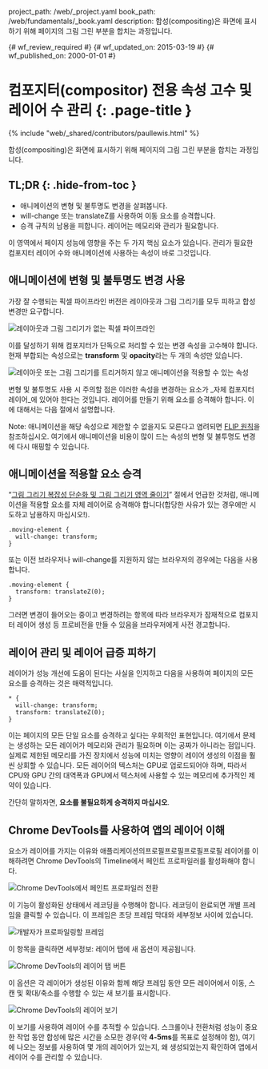 project_path: /web/_project.yaml
book_path: /web/fundamentals/_book.yaml
description: 합성(compositing)은 화면에 표시하기 위해 페이지의 그림 그린 부분을 합치는 과정입니다.

{# wf_review_required #}
{# wf_updated_on: 2015-03-19 #}
{# wf_published_on: 2000-01-01 #}

# 컴포지터(compositor) 전용 속성 고수 및 레이어 수 관리 {: .page-title }

{% include "web/_shared/contributors/paullewis.html" %}


합성(compositing)은 화면에 표시하기 위해 페이지의 그림 그린 부분을 합치는 과정입니다.

## TL;DR {: .hide-from-toc }
- 애니메이션의 변형 및 불투명도 변경을 살펴봅니다.
- will-change 또는 translateZ를 사용하여 이동 요소를 승격합니다.
- 승격 규칙의 남용을 피합니다. 레이어는 메모리와 관리가 필요합니다.


이 영역에서 페이지 성능에 영향을 주는 두 가지 핵심 요소가 있습니다. 관리가 필요한 컴포지터 레이어 수와 애니메이션에 사용하는 속성이 바로 그것입니다.

## 애니메이션에 변형 및 불투명도 변경 사용
가장 잘 수행되는 픽셀 파이프라인 버전은 레이아웃과 그림 그리기를 모두 피하고 합성 변경만 요구합니다.

<img src="images/stick-to-compositor-only-properties-and-manage-layer-count/frame-no-layout-paint.jpg" class="g--centered" alt="레이아웃과 그림 그리기가 없는 픽셀 파이프라인">

이를 달성하기 위해 컴포지터가 단독으로 처리할 수 있는 변경 속성을 고수해야 합니다. 현재 부합되는 속성으로는 **transform** 및 **opacity**라는 두 개의 속성만 있습니다.

<img src="images/stick-to-compositor-only-properties-and-manage-layer-count/safe-properties.jpg" class="g--centered" alt="레이아웃 또는 그림 그리기를 트리거하지 않고 애니메이션을 적용할 수 있는 속성">

변형 및 불투명도 사용 시 주의할 점은 이러한 속성을 변경하는 요소가 _자체 컴포지터 레이어_에 있어야 한다는 것입니다. 레이어를 만들기 위해 요소를 승격해야 합니다. 이에 대해서는 다음 절에서 설명합니다.

Note: 애니메이션을 해당 속성으로 제한할 수 없을지도 모른다고 염려되면 <a href="http://aerotwist.com/blog/flip-your-animations">FLIP 원칙</a>을 참조하십시오. 여기에서 애니메이션을 비용이 많이 드는 속성의 변형 및 불투명도 변경에 다시 매핑할 수 있습니다.

## 애니메이션을 적용할 요소 승격

“[그림 그리기 복잡성 단순화 및 그림 그리기 영역 줄이기](simplify-paint-complexity-and-reduce-paint-areas)” 절에서 언급한 것처럼, 애니메이션을 적용할 요소를 자체 레이어로 승격해야 합니다(합당한 사유가 있는 경우에만 시도하고 남용하지 마십시오!).


    .moving-element {
      will-change: transform;
    }
    

또는 이전 브라우저나 will-change를 지원하지 않는 브라우저의 경우에는 다음을 사용합니다.


    .moving-element {
      transform: translateZ(0);
    }
    

그러면 변경이 들어오는 중이고 변경하려는 항목에 따라 브라우저가 잠재적으로 컴포지터 레이어 생성 등 프로비전을 만들 수 있음을 브라우저에게 사전 경고합니다.

## 레이어 관리 및 레이어 급증 피하기

레이어가 성능 개선에 도움이 된다는 사실을 인지하고 다음을 사용하여 페이지의 모든 요소를 승격하는 것은 매력적입니다.


    * {
      will-change: transform;
      transform: translateZ(0);
    }
    

이는 페이지의 모든 단일 요소를 승격하고 싶다는 우회적인 표현입니다. 여기에서 문제는 생성하는 모든 레이어가 메모리와 관리가 필요하며 이는 공짜가 아니라는 점입니다. 실제로 제한된 메모리를 가진 장치에서 성능에 미치는 영향이 레이어 생성의 이점을 훨씬 상회할 수 있습니다. 모든 레이어의 텍스처는 GPU로 업로드되어야 하며, 따라서 CPU와 GPU 간의 대역폭과 GPU에서 텍스처에 사용할 수 있는 메모리에 추가적인 제약이 있습니다.

간단히 말하자면, **요소를 불필요하게 승격하지 마십시오**.

## Chrome DevTools를 사용하여 앱의 레이어 이해

요소가 레이어를 가지는 이유와 애플리케이션의프로필프로필프로필프로필 레이어를 이해하려면 Chrome DevTools의 Timeline에서 페인트 프로파일러를 활성화해야 합니다.

<img src="images/stick-to-compositor-only-properties-and-manage-layer-count/paint-profiler.jpg" class="g--centered" alt="Chrome DevTools에서 페인트 프로파일러 전환">

이 기능이 활성화된 상태에서 레코딩을 수행해야 합니다. 레코딩이 완료되면 개별 프레임을 클릭할 수 있습니다. 이 프레임은 초당 프레임 막대와 세부정보 사이에 있습니다.

<img src="images/stick-to-compositor-only-properties-and-manage-layer-count/frame-of-interest.jpg" class="g--centered" alt="개발자가 프로파일링할 프레임">

이 항목을 클릭하면 세부정보: 레이어 탭에 새 옵션이 제공됩니다.

<img src="images/stick-to-compositor-only-properties-and-manage-layer-count/layer-tab.jpg" class="g--centered" alt="Chrome DevTools의 레이어 탭 버튼">

이 옵션은 각 레이어가 생성된 이유와 함께 해당 프레임 동안 모든 레이어에서 이동, 스캔 및 확대/축소를 수행할 수 있는 새 보기를 표시합니다.

<img src="images/stick-to-compositor-only-properties-and-manage-layer-count/layer-view.jpg" class="g--centered" alt="Chrome DevTools의 레이어 보기">

이 보기를 사용하여 레이어 수를 추적할 수 있습니다. 스크롤이나 전환처럼 성능이 중요한 작업 동안 합성에 많은 시간을 소모한 경우(약 **4-5ms**를 목표로 설정해야 함), 여기에 나오는 정보를 사용하여 몇 개의 레이어가 있는지, 왜 생성되었는지 확인하여 앱에서 레이어 수를 관리할 수 있습니다.


